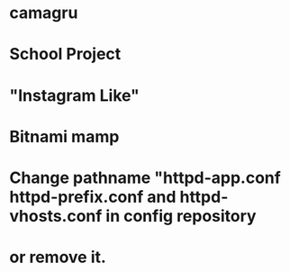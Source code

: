 # camagru
# School Project
# "Instagram Like"
# Bitnami mamp
# Change pathname "httpd-app.conf httpd-prefix.conf and httpd-vhosts.conf in config repository
# or remove it.
